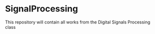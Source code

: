 # SignalProcessing
This repository will contain all works from the Digital Signals Processing class
